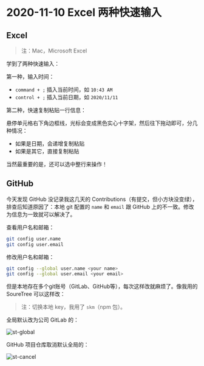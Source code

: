 # 2020-11-10 Excel 两种快速输入

## Excel

> 注：Mac，Microsoft Excel

学到了两种快速输入：

第一种，输入时间：

* `command + ;` 插入当前时间，如 `10:43 AM`
* `control + ;` 插入当前日期，如 `2020/11/11`

第二种，快速复制粘贴一行信息：

悬停单元格右下角边框线，光标会变成黑色实心十字架，然后往下拖动即可，分几种情况：

* 如果是日期，会递增复制粘贴
* 如果是其它，直接复制粘贴

当然最重要的是，还可以选中整行来操作！

## GitHub

今天发现 GitHub 没记录我这几天的 Contributions（有提交，但小方块没变绿），排查后知道原因了：本地 git 配置的 `name` 和 `email` 跟 GitHub 上的不一致。修改为信息为一致就可以解决了。

查看用户名和邮箱：

```sh
git config user.name
git config user.email
```

修改用户名和邮箱：

```sh
git config --global user.name <your name>
git config --global user.email <your email>
```

但是本地存在多个git账号（GitLab、GitHub等），每次这样改就麻烦了。像我用的 SoureTree 可以这样改：

> 注：切换本地 key，我用了 `skm`（npm 包）。

全局默认改为公司 GitLab 的：

![st-global](https://tva1.sinaimg.cn/large/0081Kckwgy1gm1l31ytyvj30m00e0wew.jpg)

GitHub 项目仓库取消默认全局的：

![st-cancel](https://tva1.sinaimg.cn/large/0081Kckwgy1gm1l38d2hgj318o0kmdki.jpg)
